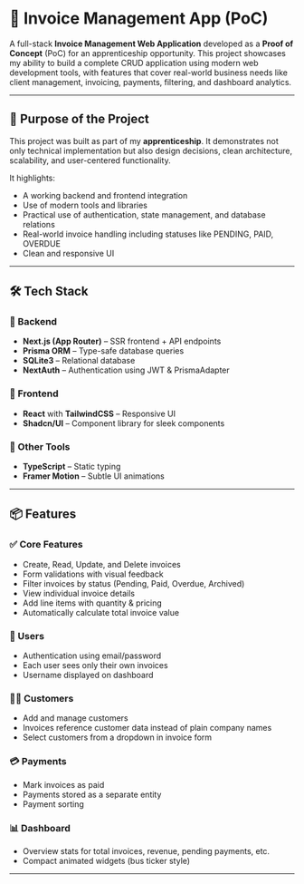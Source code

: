 # 🧾 Invoice Management App (PoC)

A full-stack **Invoice Management Web Application** developed as a **Proof of Concept** (PoC) for an apprenticeship opportunity. This project showcases my ability to build a complete CRUD application using modern web development tools, with features that cover real-world business needs like client management, invoicing, payments, filtering, and dashboard analytics.

---

## 🚀 Purpose of the Project

This project was built as part of my **apprenticeship**. It demonstrates not only technical implementation but also design decisions, clean architecture, scalability, and user-centered functionality.

It highlights:

- A working backend and frontend integration
- Use of modern tools and libraries
- Practical use of authentication, state management, and database relations
- Real-world invoice handling including statuses like PENDING, PAID, OVERDUE
- Clean and responsive UI

---

## 🛠️ Tech Stack

### 🔧 Backend
- **Next.js (App Router)** – SSR frontend + API endpoints
- **Prisma ORM** – Type-safe database queries
- **SQLite3** – Relational database
- **NextAuth** – Authentication using JWT & PrismaAdapter

### 🎨 Frontend
- **React** with **TailwindCSS** – Responsive UI
- **Shadcn/UI** – Component library for sleek components

### 🧰 Other Tools
- **TypeScript** – Static typing
- **Framer Motion** – Subtle UI animations

---

## 📦 Features

### ✅ Core Features
- Create, Read, Update, and Delete invoices
- Form validations with visual feedback
- Filter invoices by status (Pending, Paid, Overdue, Archived)
- View individual invoice details
- Add line items with quantity & pricing
- Automatically calculate total invoice value

### 👥 Users
- Authentication using email/password
- Each user sees only their own invoices
- Username displayed on dashboard

### 🧑‍💼 Customers
- Add and manage customers
- Invoices reference customer data instead of plain company names
- Select customers from a dropdown in invoice form

### 💳 Payments
- Mark invoices as paid
- Payments stored as a separate entity
- Payment sorting

### 📊 Dashboard
- Overview stats for total invoices, revenue, pending payments, etc.
- Compact animated widgets (bus ticker style)

---
